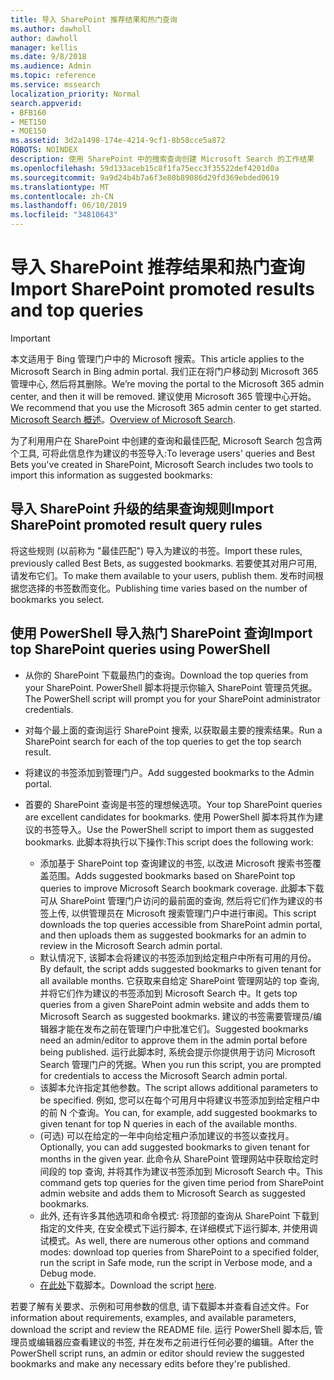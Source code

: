 ```yaml
---
title: 导入 SharePoint 推荐结果和热门查询
ms.author: dawholl
author: dawholl
manager: kellis
ms.date: 9/8/2018
ms.audience: Admin
ms.topic: reference
ms.service: mssearch
localization_priority: Normal
search.appverid:
- BFB160
- MET150
- MOE150
ms.assetid: 3d2a1498-174e-4214-9cf1-8b58cce5a872
ROBOTS: NOINDEX
description: 使用 SharePoint 中的搜索查询创建 Microsoft Search 的工作结果
ms.openlocfilehash: 59d133aceb15c8f1fa75ecc3f35522def4201d0a
ms.sourcegitcommit: 9a9d24b4b7a6f3e80b89086d29fd369ebded0619
ms.translationtype: MT
ms.contentlocale: zh-CN
ms.lasthandoff: 06/10/2019
ms.locfileid: "34810643"
---
```

# <a name="import-sharepoint-promoted-results-and-top-queries"></a><span data-ttu-id="8f451-103">导入 SharePoint 推荐结果和热门查询</span><span class="sxs-lookup"><span data-stu-id="8f451-103">Import SharePoint promoted results and top queries</span></span>

> [!IMPORTANT]
> <span data-ttu-id="8f451-104">本文适用于 Bing 管理门户中的 Microsoft 搜索。</span><span class="sxs-lookup"><span data-stu-id="8f451-104">This article applies to the Microsoft Search in Bing admin portal.</span></span> <span data-ttu-id="8f451-105">我们正在将门户移动到 Microsoft 365 管理中心, 然后将其删除。</span><span class="sxs-lookup"><span data-stu-id="8f451-105">We’re moving the portal to the Microsoft 365 admin center, and then it will be removed.</span></span> <span data-ttu-id="8f451-106">建议使用 Microsoft 365 管理中心开始。</span><span class="sxs-lookup"><span data-stu-id="8f451-106">We recommend that you use the Microsoft 365 admin center to get started.</span></span> <span data-ttu-id="8f451-107">[Microsoft Search 概述](overview-microsoft-search.md)。</span><span class="sxs-lookup"><span data-stu-id="8f451-107">[Overview of Microsoft Search](overview-microsoft-search.md).</span></span>
    
<span data-ttu-id="8f451-108">为了利用用户在 SharePoint 中创建的查询和最佳匹配, Microsoft Search 包含两个工具, 可将此信息作为建议的书签导入:</span><span class="sxs-lookup"><span data-stu-id="8f451-108">To leverage users' queries and Best Bets you've created in SharePoint, Microsoft Search includes two tools to import this information as suggested bookmarks:</span></span> 
  
## <a name="import-sharepoint-promoted-result-query-rules"></a><span data-ttu-id="8f451-109">导入 SharePoint 升级的结果查询规则</span><span class="sxs-lookup"><span data-stu-id="8f451-109">Import SharePoint promoted result query rules</span></span>

<span data-ttu-id="8f451-110">将这些规则 (以前称为 "最佳匹配") 导入为建议的书签。</span><span class="sxs-lookup"><span data-stu-id="8f451-110">Import these rules, previously called Best Bets, as suggested bookmarks.</span></span> <span data-ttu-id="8f451-111">若要使其对用户可用, 请发布它们。</span><span class="sxs-lookup"><span data-stu-id="8f451-111">To make them available to your users, publish them.</span></span> <span data-ttu-id="8f451-112">发布时间根据您选择的书签数而变化。</span><span class="sxs-lookup"><span data-stu-id="8f451-112">Publishing time varies based on the number of bookmarks you select.</span></span>
  
## <a name="import-top-sharepoint-queries-using-powershell"></a><span data-ttu-id="8f451-113">使用 PowerShell 导入热门 SharePoint 查询</span><span class="sxs-lookup"><span data-stu-id="8f451-113">Import top SharePoint queries using PowerShell</span></span>

- <span data-ttu-id="8f451-114">从你的 SharePoint 下载最热门的查询。</span><span class="sxs-lookup"><span data-stu-id="8f451-114">Download the top queries from your SharePoint.</span></span> <span data-ttu-id="8f451-115">PowerShell 脚本将提示你输入 SharePoint 管理员凭据。</span><span class="sxs-lookup"><span data-stu-id="8f451-115">The PowerShell script will prompt you for your SharePoint administrator credentials.</span></span>
    
- <span data-ttu-id="8f451-116">对每个最上面的查询运行 SharePoint 搜索, 以获取最主要的搜索结果。</span><span class="sxs-lookup"><span data-stu-id="8f451-116">Run a SharePoint search for each of the top queries to get the top search result.</span></span>
    
- <span data-ttu-id="8f451-117">将建议的书签添加到管理门户。</span><span class="sxs-lookup"><span data-stu-id="8f451-117">Add suggested bookmarks to the Admin portal.</span></span>
    
- <span data-ttu-id="8f451-118">首要的 SharePoint 查询是书签的理想候选项。</span><span class="sxs-lookup"><span data-stu-id="8f451-118">Your top SharePoint queries are excellent candidates for bookmarks.</span></span> <span data-ttu-id="8f451-119">使用 PowerShell 脚本将其作为建议的书签导入。</span><span class="sxs-lookup"><span data-stu-id="8f451-119">Use the PowerShell script to import them as suggested bookmarks.</span></span> <span data-ttu-id="8f451-120">此脚本将执行以下操作:</span><span class="sxs-lookup"><span data-stu-id="8f451-120">This script does the following work:</span></span>
    - <span data-ttu-id="8f451-121">添加基于 SharePoint top 查询建议的书签, 以改进 Microsoft 搜索书签覆盖范围。</span><span class="sxs-lookup"><span data-stu-id="8f451-121">Adds suggested bookmarks based on SharePoint top queries to improve Microsoft Search bookmark coverage.</span></span> <span data-ttu-id="8f451-122">此脚本下载可从 SharePoint 管理门户访问的最前面的查询, 然后将它们作为建议的书签上传, 以供管理员在 Microsoft 搜索管理门户中进行审阅。</span><span class="sxs-lookup"><span data-stu-id="8f451-122">This script downloads the top queries accessible from SharePoint admin portal, and then uploads them as suggested bookmarks for an admin to review in the Microsoft Search admin portal.</span></span>
    - <span data-ttu-id="8f451-123">默认情况下, 该脚本会将建议的书签添加到给定租户中所有可用的月份。</span><span class="sxs-lookup"><span data-stu-id="8f451-123">By default, the script adds suggested bookmarks to given tenant for all available months.</span></span> <span data-ttu-id="8f451-124">它获取来自给定 SharePoint 管理网站的 top 查询, 并将它们作为建议的书签添加到 Microsoft Search 中。</span><span class="sxs-lookup"><span data-stu-id="8f451-124">It gets top queries from a given SharePoint admin website and adds them to Microsoft Search as suggested bookmarks.</span></span> <span data-ttu-id="8f451-125">建议的书签需要管理员/编辑器才能在发布之前在管理门户中批准它们。</span><span class="sxs-lookup"><span data-stu-id="8f451-125">Suggested bookmarks need an admin/editor to approve them in the admin portal before being published.</span></span> <span data-ttu-id="8f451-126">运行此脚本时, 系统会提示你提供用于访问 Microsoft Search 管理门户的凭据。</span><span class="sxs-lookup"><span data-stu-id="8f451-126">When you run this script, you are prompted for credentials to access the Microsoft Search admin portal.</span></span>
    - <span data-ttu-id="8f451-127">该脚本允许指定其他参数。</span><span class="sxs-lookup"><span data-stu-id="8f451-127">The script allows additional parameters to be specified.</span></span> <span data-ttu-id="8f451-128">例如, 您可以在每个可用月中将建议书签添加到给定租户中的前 N 个查询。</span><span class="sxs-lookup"><span data-stu-id="8f451-128">You can, for example, add suggested bookmarks to given tenant for top N queries in each of the available months.</span></span>
    - <span data-ttu-id="8f451-129">(可选) 可以在给定的一年中向给定租户添加建议的书签以查找月。</span><span class="sxs-lookup"><span data-stu-id="8f451-129">Optionally, you can add suggested bookmarks to given tenant for months in the given year.</span></span> <span data-ttu-id="8f451-130">此命令从 SharePoint 管理网站中获取给定时间段的 top 查询, 并将其作为建议书签添加到 Microsoft Search 中。</span><span class="sxs-lookup"><span data-stu-id="8f451-130">This command gets top queries for the given time period from SharePoint admin website and adds them to Microsoft Search as suggested bookmarks.</span></span>
    - <span data-ttu-id="8f451-131">此外, 还有许多其他选项和命令模式: 将顶部的查询从 SharePoint 下载到指定的文件夹, 在安全模式下运行脚本, 在详细模式下运行脚本, 并使用调试模式。</span><span class="sxs-lookup"><span data-stu-id="8f451-131">As well, there are numerous other options and command modes: download top queries from SharePoint to a specified folder, run the script in Safe mode, run the script in Verbose mode, and a Debug mode.</span></span>
    - <span data-ttu-id="8f451-132">[在此处](https://www.bingforbusiness.com/distribution/SharepointTopQueryBookmarks.zip)下载脚本。</span><span class="sxs-lookup"><span data-stu-id="8f451-132">Download the script [here](https://www.bingforbusiness.com/distribution/SharepointTopQueryBookmarks.zip).</span></span> 

<span data-ttu-id="8f451-133">若要了解有关要求、示例和可用参数的信息, 请下载脚本并查看自述文件。</span><span class="sxs-lookup"><span data-stu-id="8f451-133">For information about requirements, examples, and available parameters, download the script and review the README file.</span></span> <span data-ttu-id="8f451-134">运行 PowerShell 脚本后, 管理员或编辑器应查看建议的书签, 并在发布之前进行任何必要的编辑。</span><span class="sxs-lookup"><span data-stu-id="8f451-134">After the PowerShell script runs, an admin or editor should review the suggested bookmarks and make any necessary edits before they're published.</span></span>